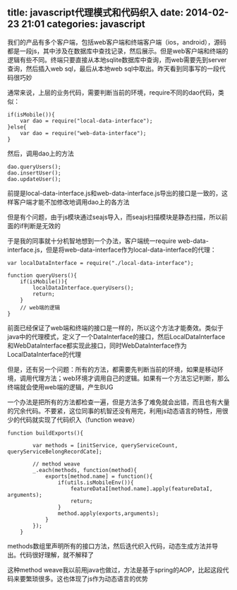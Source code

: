 title: javascript代理模式和代码织入
date: 2014-02-23 21:01
categories: javascript 
---
我们的产品有多个客户端，包括web客户端和终端客户端（ios，android），源码都是一段js，其中涉及在数据库中查找记录，然后展示。但是web客户端和终端的逻辑有些不同。终端只要直接从本地sqlite数据库中查询，而web需要先到server查询，然后插入web sql，最后从本地web sql中取出。昨天看到同事写的一段代码很巧妙
<!--more-->

通常来说，上层的业务代码，需要判断当前的环境，require不同的dao代码，类似：

```
if(isMobile()){
    var dao = require("local-data-interface");
}else{
    var dao = require("web-data-interface");
}
```
然后，调用dao上的方法

```
dao.queryUsers();
dao.insertUser();
dao.updateUser();
```

前提是local-data-interface.js和web-data-interface.js导出的接口是一致的，这样客户端才能不加修改地调用dao上的各方法

但是有个问题，由于js模块通过seajs导入，而seajs扫描模块是静态扫描，所以前面的if判断是无效的

于是我的同事就十分机智地想到一个办法，客户端统一require web-data-interface.js，但是将web-data-interface作为local-data-interface的代理：

```
var localDataInterface = require("./local-data-interface");

function queryUsers(){
    if(isMobile()){
        localDataInterface.queryUsers();
        return;
    }
    // web端的逻辑
}
```
前面已经保证了web端和终端的接口是一样的，所以这个方法才能奏效。类似于java中的代理模式，定义了一个DataInterface的接口，然后LocalDataInterface和WebDataInterface都实现此接口，同时WebDataInterface作为LocalDataInterface的代理

但是，还有另一个问题：所有的方法，都需要先判断当前的环境，如果是移动环境，调用代理方法；web环境才调用自己的逻辑。如果有一个方法忘记判断，那么终端就会使用web端的逻辑，产生BUG

一个办法是把所有的方法都检查一遍，但是方法多了难免就会出错，而且也有大量的冗余代码。不要紧，这位同事的机智还没有用完，利用js动态语言的特性，用很少的代码就实现了代码织入（function weave）

```
function buildExports(){

        var methods = [initService, queryServiceCount, queryServiceBelongRecordCate];

        // method weave
        _.each(methods, function(method){
            exports[method.name] = function(){
                if(utils.isMobileEnv()){
                    featureDataI[method.name].apply(featureDataI, arguments);
                    return;
                }
                method.apply(exports,arguments);   
            }
        });
    }
```
methods数组里声明所有的接口方法，然后迭代织入代码，动态生成方法并导出。代码很好理解，就不解释了

这种method weave我以前用java也做过，方法是基于spring的AOP，比起这段代码来要繁琐很多。这也体现了js作为动态语言的优势